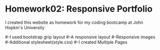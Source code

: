 # Homework02: Responsive Portfolio

I created this website as homework for my coding bootcamp at John Hopkin's University

#-I used bootstrap grip layout
#-A responsive layout
#-Responsive images
#-Additional stylesheet(style.css)
#-I created Multiple Pages
